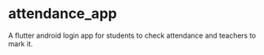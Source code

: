 # attendance_app
A flutter android login app for students to check attendance and teachers to mark it.
